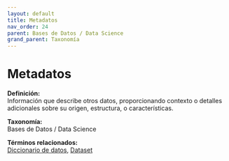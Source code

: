 ```yaml
---
layout: default
title: Metadatos
nav_order: 24
parent: Bases de Datos / Data Science
grand_parent: Taxonomía
---
```


# Metadatos

**Definición:**  
Información que describe otros datos, proporcionando contexto o detalles adicionales sobre su origen, estructura, o características.

**Taxonomía:**  
Bases de Datos / Data Science

**Términos relacionados:**  
[Diccionario de datos](https://maleniski.github.io/diccionario-angl-tec-mx/docs/taxonomia/diccionario-de-datos/diccionario-de-datos.html), [Dataset](https://maleniski.github.io/diccionario-angl-tec-mx/docs/taxonomia/dataset/dataset.html)
